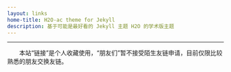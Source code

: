 ```yaml
---
layout: links
home-title: H2O-ac theme for Jekyll
description: 基于可能是最好看的 Jekyll 主题 H2O 的学术版主题
---
```


***

&emsp;&emsp;本站“链接”是个人收藏使用，“朋友们”暂不接受陌生友链申请，目前仅限比较熟悉的朋友交换友链。